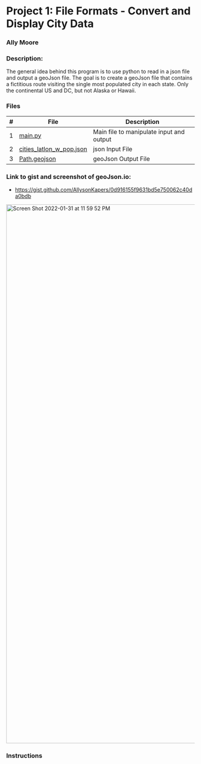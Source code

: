 # Project 1: File Formats - Convert and Display City Data
### Ally Moore
### Description:
  The general idea behind this program is to use python to read in a json file and output a geoJson file. The goal is to create a geoJson file that contains a fictitious route visiting the single most populated city in each state. Only the continental US and DC, but not Alaska or Hawaii.
  
### Files

|   #   | File                                                                                                                                | Description                                                 |
| :---: | ----------------------------------------------------------------------------------------------------------------------------------- | ----------------------------------------------------------- |
|   1   | [main.py](https://github.com/AllysonKapers/4553-Spatial-DS-Moore/blob/main/Assignments/P01/main.py)                                | Main file to manipulate input and output      |
|   2   | [cities_latlon_w_pop.json](https://github.com/AllysonKapers/4553-Spatial-DS-Moore/blob/main/Assignments/P01/cities_latlon_w_pop.json) | json Input File                          |
|   3   | [Path.geojson](https://github.com/AllysonKapers/4553-Spatial-DS-Moore/blob/main/Assignments/P01/Path.geojson)                    | geoJson Output File                          |


### Link to gist and screenshot of geoJson.io:
- https://gist.github.com/AllysonKapers/0d916155f9631bd5e750062c40da0bdb
<img width="1440" alt="Screen Shot 2022-01-31 at 11 59 52 PM" src="https://user-images.githubusercontent.com/54778376/151920439-812e880c-d178-4e7f-a477-ec4b0d7bd5f6.png">





### Instructions

